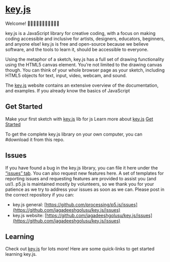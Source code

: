 # [key.js](https://alpha-1238.web.app)

 Welcome! 👋👋🏿👋🏽👋🏻👋🏾👋🏼

key.js is a JavaScript library for creative coding, with a focus on making coding accessible and inclusive for artists, designers, educators, beginners, and anyone else! key.js is free and open-source because we believe software, and the tools to learn it, should be accessible to everyone.

Using the metaphor of a sketch, key.js has a full set of drawing functionality using the HTML5 canvas element. You’re not limited to the drawing canvas though. You can think of your whole browser page as your sketch, including HTML5 objects for text, input, video, webcam, and sound.

The [key.js](https://alpha-1238.web.app) website contains an extensive overview of the documentation, and examples. If you already know the basics of JavaScript

## Get Started

Make your first sketch with [key.js](https://alpha-1238.web.app) lib for js Learn more about [key.js](https://alpha-1238.web.app) [Get Started](https://alpha-1238.web.app)

To get the complete key.js library on your own computer, you can #download it from this repo.

## Issues

If you have found a bug in the key.js library, you can file it here under the [“issues” tab](https://github.com/jagadeeshgolusu/key.js/issues). You can also request new features here. A set of templates for reporting issues and requesting features are provided to assist you (and us!). p5.js is maintained mostly by volunteers, so we thank you for your patience as we try to address your issues as soon as we can. Please post in the correct repository if you can:

* key.js general: [https://github.com/processing/p5.js/issues](https://github.com/jagadeeshgolusu/key.js/issues)
* key.js website: [https://github.com/jagadeeshgolusu/key.js/issues](https://github.com/jagadeeshgolusu/key.js/issues)

## Learning

Check out [key.js](https://alpha-1238.web.app) for lots more! Here are some quick-links to get started learning key.js.
